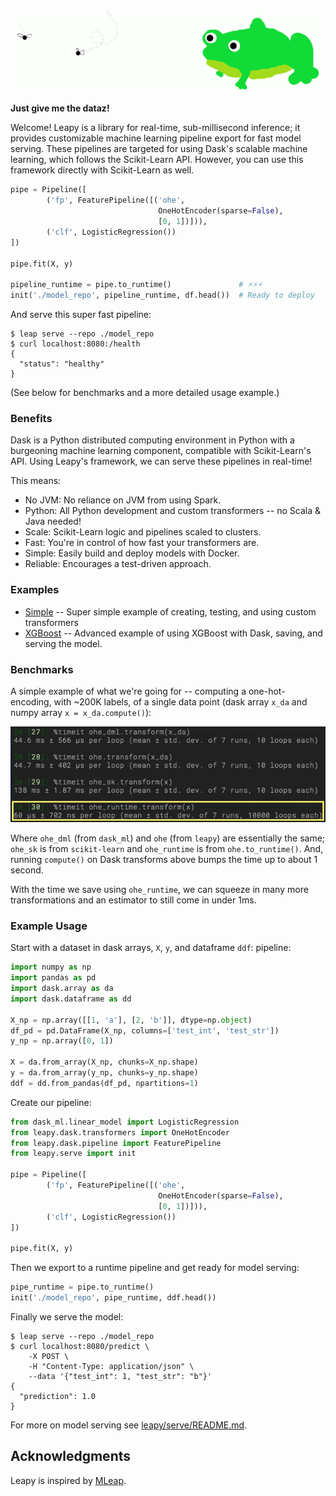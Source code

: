 ![fast](images/leapy.gif)

**Just give me the dataz!**

Welcome!  Leapy is a library for real-time, sub-millisecond inference;
it provides customizable machine learning pipeline export for fast
model serving. 
These pipelines are targeted for using Dask's scalable machine learning,
which follows the Scikit-Learn API. However, you can use this framework
directly with Scikit-Learn as well.

```python
pipe = Pipeline([
        ('fp', FeaturePipeline([('ohe',
                                 OneHotEncoder(sparse=False),
                                 [0, 1])])),
        ('clf', LogisticRegression())
])

pipe.fit(X, y)

pipeline_runtime = pipe.to_runtime()               # ⚡⚡⚡ 
init('./model_repo', pipeline_runtime, df.head())  # Ready to deploy
```

And serve this super fast pipeline:
```
$ leap serve --repo ./model_repo
$ curl localhost:8080:/health
{
  "status": "healthy"
}
```
(See below for benchmarks and a more detailed usage example.)

### Benefits

Dask is a Python distributed computing environment in Python with a
burgeoning machine learning component, compatible with Scikit-Learn's API.
Using Leapy's framework, we can serve these pipelines in real-time!

This means:

* No JVM: No reliance on JVM from using Spark.
* Python: All Python development and custom transformers -- no Scala & Java
          needed!
* Scale: Scikit-Learn logic and pipelines scaled to clusters.
* Fast: You're in control of how fast your transformers are.
* Simple: Easily build and deploy models with Docker.
* Reliable: Encourages a test-driven approach.
<!--* MLflow: Serve runtime models (as Scikit-Learn models) through `mlflow`.-->

### Examples

* [Simple](examples/simple)
    -- Super simple example of creating, testing, and using custom
    transformers
* [XGBoost](examples/)
    -- Advanced example of using XGBoost with Dask, saving, and serving the
    model.

### Benchmarks

A simple example of what we're going for -- computing a one-hot-encoding,
with ~200K labels, of a single data point (dask array `x_da` and numpy array
`x = x_da.compute()`):

![sample benchmark](images/sample_benchmark.png)

Where `ohe_dml` (from `dask_ml`) and `ohe` (from `leapy`) are essentially the
same; `ohe_sk` is from `scikit-learn` and `ohe_runtime` is from
`ohe.to_runtime()`. And, running `compute()` on Dask transforms above bumps
the time up to about 1 second.

With the time we save using `ohe_runtime`, we can squeeze in many more
transformations and an estimator to still come in under 1ms.

### Example Usage

Start with a dataset in dask arrays, `X`, `y`, and dataframe `ddf`:
pipeline:
```python
import numpy as np
import pandas as pd
import dask.array as da
import dask.dataframe as dd

X_np = np.array([[1, 'a'], [2, 'b']], dtype=np.object)
df_pd = pd.DataFrame(X_np, columns=['test_int', 'test_str'])
y_np = np.array([0, 1])

X = da.from_array(X_np, chunks=X_np.shape)
y = da.from_array(y_np, chunks=y_np.shape)
ddf = dd.from_pandas(df_pd, npartitions=1)
```

Create our pipeline:

```python
from dask_ml.linear_model import LogisticRegression
from leapy.dask.transformers import OneHotEncoder
from leapy.dask.pipeline import FeaturePipeline
from leapy.serve import init

pipe = Pipeline([
        ('fp', FeaturePipeline([('ohe',
                                 OneHotEncoder(sparse=False),
                                 [0, 1])])),
        ('clf', LogisticRegression())
])

pipe.fit(X, y)
```

Then we export to a runtime pipeline and get ready for model serving:

```python
pipe_runtime = pipe.to_runtime()
init('./model_repo', pipe_runtime, ddf.head())
```

Finally we serve the model:
```
$ leap serve --repo ./model_repo
$ curl localhost:8080/predict \
    -X POST \
    -H "Content-Type: application/json" \
    --data '{"test_int": 1, "test_str": "b"}'
{
  "prediction": 1.0
}
```


For more on model serving see [leapy/serve/README.md](leapy/serve/README.md).

## Acknowledgments

Leapy is inspired by [MLeap](https://github.com/combust/mleap).
